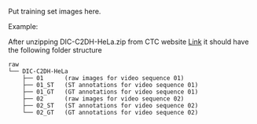 Put training set images here.

Example: 

After unzipping DIC-C2DH-HeLa.zip from CTC website [Link](http://celltrackingchallenge.net/2d-datasets/)
it should have the following folder structure

```
raw
└── DIC-C2DH-HeLa
    ├── 01      (raw images for video sequence 01)
    ├── 01_ST   (ST annotations for video sequence 01)
    ├── 01_GT   (GT annotations for video sequence 01)
    ├── 02      (raw images for video sequence 02)
    ├── 02_ST   (ST annotations for video sequence 02)
    └── 02_GT   (GT annotations for video sequence 02)
```    
